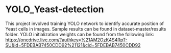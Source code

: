 # YOLO_Yeast-detection
This project involved training YOLO network to identify accurate position of Yeast cells in images. Sample results can be found in dataset-master/results folder.
YOLO initialization weights can be found from the following link: https://onedrive.live.com/?authkey=%21AM2OzK4S4RpT-SU&id=5FDEBAB7450CDD92%21121&cid=5FDEBAB7450CDD92
